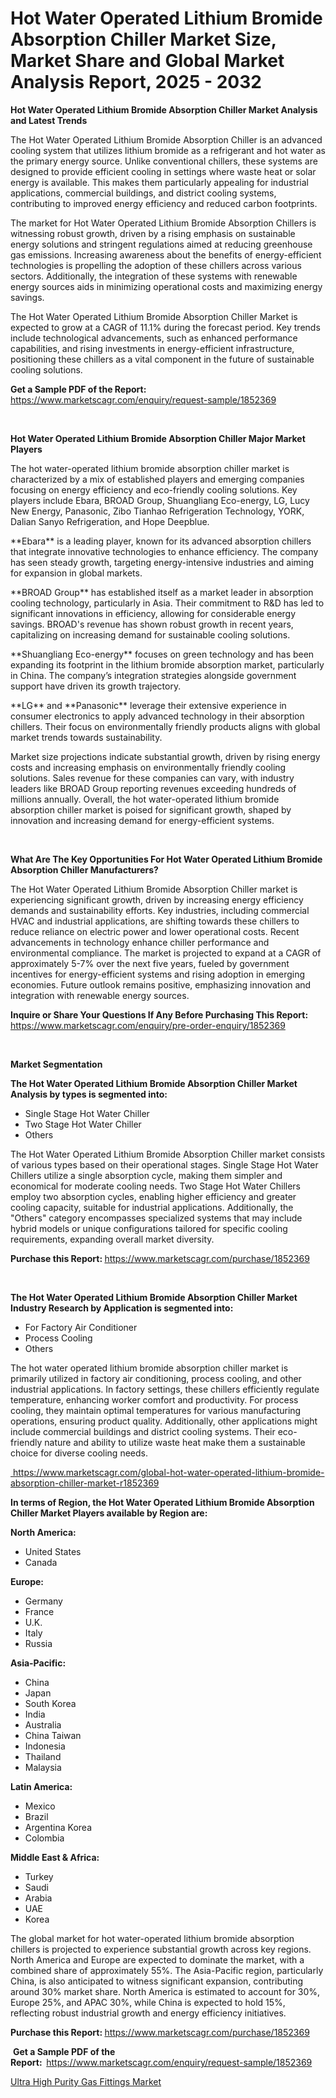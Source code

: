 <p><h1>Hot Water Operated Lithium Bromide Absorption Chiller Market Size, Market Share and Global Market Analysis Report, 2025 - 2032</h1></p><p><strong>Hot Water Operated Lithium Bromide Absorption Chiller Market Analysis and Latest Trends</strong></p>
<p><p>The Hot Water Operated Lithium Bromide Absorption Chiller is an advanced cooling system that utilizes lithium bromide as a refrigerant and hot water as the primary energy source. Unlike conventional chillers, these systems are designed to provide efficient cooling in settings where waste heat or solar energy is available. This makes them particularly appealing for industrial applications, commercial buildings, and district cooling systems, contributing to improved energy efficiency and reduced carbon footprints.</p><p>The market for Hot Water Operated Lithium Bromide Absorption Chillers is witnessing robust growth, driven by a rising emphasis on sustainable energy solutions and stringent regulations aimed at reducing greenhouse gas emissions. Increasing awareness about the benefits of energy-efficient technologies is propelling the adoption of these chillers across various sectors. Additionally, the integration of these systems with renewable energy sources aids in minimizing operational costs and maximizing energy savings.</p><p>The Hot Water Operated Lithium Bromide Absorption Chiller Market is expected to grow at a CAGR of 11.1% during the forecast period. Key trends include technological advancements, such as enhanced performance capabilities, and rising investments in energy-efficient infrastructure, positioning these chillers as a vital component in the future of sustainable cooling solutions.</p></p>
<p><strong>Get a Sample PDF of the Report:&nbsp;</strong> <a href="https://www.marketscagr.com/enquiry/request-sample/1852369?utm_campaign=2304&utm_medium=2&utm_source=Github&utm_content=ia&utm_term=12042025&utm_id=hot-water-operated-lithium-bromide-absorption-chiller">https://www.marketscagr.com/enquiry/request-sample/1852369</a></p>
<p>&nbsp;</p>
<p><strong>Hot Water Operated Lithium Bromide Absorption Chiller Major Market Players</strong></p>
<p><p>The hot water-operated lithium bromide absorption chiller market is characterized by a mix of established players and emerging companies focusing on energy efficiency and eco-friendly cooling solutions. Key players include Ebara, BROAD Group, Shuangliang Eco-energy, LG, Lucy New Energy, Panasonic, Zibo Tianhao Refrigeration Technology, YORK, Dalian Sanyo Refrigeration, and Hope Deepblue.</p><p>**Ebara** is a leading player, known for its advanced absorption chillers that integrate innovative technologies to enhance efficiency. The company has seen steady growth, targeting energy-intensive industries and aiming for expansion in global markets.</p><p>**BROAD Group** has established itself as a market leader in absorption cooling technology, particularly in Asia. Their commitment to R&D has led to significant innovations in efficiency, allowing for considerable energy savings. BROAD's revenue has shown robust growth in recent years, capitalizing on increasing demand for sustainable cooling solutions.</p><p>**Shuangliang Eco-energy** focuses on green technology and has been expanding its footprint in the lithium bromide absorption market, particularly in China. The company’s integration strategies alongside government support have driven its growth trajectory.</p><p>**LG** and **Panasonic** leverage their extensive experience in consumer electronics to apply advanced technology in their absorption chillers. Their focus on environmentally friendly products aligns with global market trends towards sustainability.</p><p>Market size projections indicate substantial growth, driven by rising energy costs and increasing emphasis on environmentally friendly cooling solutions. Sales revenue for these companies can vary, with industry leaders like BROAD Group reporting revenues exceeding hundreds of millions annually. Overall, the hot water-operated lithium bromide absorption chiller market is poised for significant growth, shaped by innovation and increasing demand for energy-efficient systems.</p></p>
<p>&nbsp;</p>
<p><strong>What Are The Key Opportunities For Hot Water Operated Lithium Bromide Absorption Chiller Manufacturers?</strong></p>
<p><p>The Hot Water Operated Lithium Bromide Absorption Chiller market is experiencing significant growth, driven by increasing energy efficiency demands and sustainability efforts. Key industries, including commercial HVAC and industrial applications, are shifting towards these chillers to reduce reliance on electric power and lower operational costs. Recent advancements in technology enhance chiller performance and environmental compliance. The market is projected to expand at a CAGR of approximately 5-7% over the next five years, fueled by government incentives for energy-efficient systems and rising adoption in emerging economies. Future outlook remains positive, emphasizing innovation and integration with renewable energy sources.</p></p>
<p><strong>Inquire or Share Your Questions If Any Before Purchasing This Report:</strong> <a href="https://www.marketscagr.com/enquiry/pre-order-enquiry/1852369?utm_campaign=2304&utm_medium=2&utm_source=Github&utm_content=ia&utm_term=12042025&utm_id=hot-water-operated-lithium-bromide-absorption-chiller">https://www.marketscagr.com/enquiry/pre-order-enquiry/1852369</a></p>
<p>&nbsp;</p>
<p><strong>Market Segmentation</strong></p>
<p><strong>The Hot Water Operated Lithium Bromide Absorption Chiller Market Analysis by types is segmented into:</strong></p>
<p><ul><li>Single Stage Hot Water Chiller</li><li>Two Stage Hot Water Chiller</li><li>Others</li></ul></p>
<p><p>The Hot Water Operated Lithium Bromide Absorption Chiller market consists of various types based on their operational stages. Single Stage Hot Water Chillers utilize a single absorption cycle, making them simpler and economical for moderate cooling needs. Two Stage Hot Water Chillers employ two absorption cycles, enabling higher efficiency and greater cooling capacity, suitable for industrial applications. Additionally, the "Others" category encompasses specialized systems that may include hybrid models or unique configurations tailored for specific cooling requirements, expanding overall market diversity.</p></p>
<p><strong>Purchase this Report:&nbsp;</strong><a href="https://www.marketscagr.com/purchase/1852369?utm_campaign=2304&utm_medium=2&utm_source=Github&utm_content=ia&utm_term=12042025&utm_id=hot-water-operated-lithium-bromide-absorption-chiller">https://www.marketscagr.com/purchase/1852369</a></p>
<p>&nbsp;</p>
<p><strong>The Hot Water Operated Lithium Bromide Absorption Chiller Market Industry Research by Application is segmented into:</strong></p>
<p><ul><li>For Factory Air Conditioner</li><li>Process Cooling</li><li>Others</li></ul></p>
<p><p>The hot water operated lithium bromide absorption chiller market is primarily utilized in factory air conditioning, process cooling, and other industrial applications. In factory settings, these chillers efficiently regulate temperature, enhancing worker comfort and productivity. For process cooling, they maintain optimal temperatures for various manufacturing operations, ensuring product quality. Additionally, other applications might include commercial buildings and district cooling systems. Their eco-friendly nature and ability to utilize waste heat make them a sustainable choice for diverse cooling needs.</p></p>
<p><a href="https://www.marketscagr.com/global-hot-water-operated-lithium-bromide-absorption-chiller-market-r1852369?utm_campaign=2304&utm_medium=2&utm_source=Github&utm_content=ia&utm_term=12042025&utm_id=hot-water-operated-lithium-bromide-absorption-chiller">&nbsp;https://www.marketscagr.com/global-hot-water-operated-lithium-bromide-absorption-chiller-market-r1852369</a></p>
<p><strong>In terms of Region, the Hot Water Operated Lithium Bromide Absorption Chiller Market Players available by Region are:</strong></p>
<p>
    <p> <strong> North America: </strong>
        <ul>
            <li>United States</li>
            <li>Canada</li>
        </ul>
        </p> 
    <p> <strong> Europe: </strong>
        <ul>
            <li>Germany</li>
            <li>France</li>
            <li>U.K.</li>
            <li>Italy</li>
            <li>Russia</li>
        </ul>
        </p> 
    <p> <strong> Asia-Pacific: </strong>
        <ul>
            <li>China</li>
            <li>Japan</li>
            <li>South Korea</li>
            <li>India</li>
            <li>Australia</li>
            <li>China Taiwan</li>
            <li>Indonesia</li>
            <li>Thailand</li>
            <li>Malaysia</li>
        </ul>
        </p> 
    <p> <strong> Latin America: </strong>
        <ul>
            <li>Mexico</li>
            <li>Brazil</li>
            <li>Argentina Korea</li>
            <li>Colombia</li>
        </ul>
        </p> 
    <p> <strong> Middle East & Africa: </strong>
        <ul>
            <li>Turkey</li>
            <li>Saudi</li>
            <li>Arabia</li>
            <li>UAE</li>
            <li>Korea</li>
        </ul>
    </p>
    </p>
<p><p>The global market for hot water-operated lithium bromide absorption chillers is projected to experience substantial growth across key regions. North America and Europe are expected to dominate the market, with a combined share of approximately 55%. The Asia-Pacific region, particularly China, is also anticipated to witness significant expansion, contributing around 30% market share. North America is estimated to account for 30%, Europe 25%, and APAC 30%, while China is expected to hold 15%, reflecting robust industrial growth and energy efficiency initiatives.</p></p>
<p><strong>Purchase this Report: </strong><a href="https://www.marketscagr.com/purchase/1852369?utm_campaign=2304&utm_medium=2&utm_source=Github&utm_content=ia&utm_term=12042025&utm_id=hot-water-operated-lithium-bromide-absorption-chiller">https://www.marketscagr.com/purchase/1852369</a></p>
<p>&nbsp;<strong>Get a Sample PDF of the Report:&nbsp;&nbsp;</strong><a href="https://www.marketscagr.com/enquiry/request-sample/1852369?utm_campaign=2304&utm_medium=2&utm_source=Github&utm_content=ia&utm_term=12042025&utm_id=hot-water-operated-lithium-bromide-absorption-chiller">https://www.marketscagr.com/enquiry/request-sample/1852369</a></p>
<p><strong></strong></p>
<p><p><a href="https://github.com/ilonaenterline65/Market-Research-Report-List-1/blob/main/ultra-high-purity-gas-fittings-market.md?utm_campaign=2304&utm_medium=2&utm_source=Github&utm_content=ia&utm_term=12042025&utm_id=hot-water-operated-lithium-bromide-absorption-chiller">Ultra High Purity Gas Fittings Market</a></p></p>